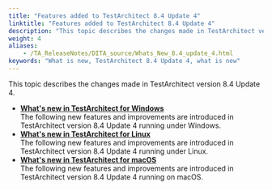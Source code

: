 ```yaml
--- 
title: "Features added to TestArchitect 8.4 Update 4"
linktitle: "Features added to TestArchitect 8.4 Update 4"
description: "This topic describes the changes made in TestArchitect version 8.4 Update 4."
weight: 4
aliases: 
    - /TA_ReleaseNotes/DITA_source/Whats_New_8.4_update_4.html
keywords: "What is new, TestArchitect 8.4 Update 4, what is new"
---
```


This topic describes the changes made in TestArchitect version 8.4 Update 4.

-   **[What's new in TestArchitect for Windows](/user-guide/version-history/features-added-to-testarchitect-8-4-update-4/windows)**  
The following new features and improvements are introduced in TestArchitect version 8.4 Update 4 running under Windows.
-   **[What's new in TestArchitect for Linux](/user-guide/version-history/features-added-to-testarchitect-8-4-update-4/linux)**  
The following new features and improvements are introduced in TestArchitect version 8.4 Update 4 running under Linux.
-   **[What's new in TestArchitect for macOS](/user-guide/version-history/features-added-to-testarchitect-8-4-update-4/macos)**  
The following new features and improvements are introduced in TestArchitect version 8.4 Update 4 running on macOS.




